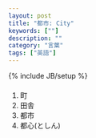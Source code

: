 ```yaml
---
layout: post
title: "都市: City"
keywords: [""]
description: ""
category: "言葉"
tags: ["英語"]
---
```

{% include JB/setup %}


####
1. 町
2. 田舎
3. 都市
4. 都心(としん)
